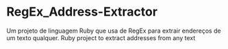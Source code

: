 # RegEx_Address-Extractor
Um projeto de linguagem Ruby que usa de RegEx para extrair endereços de um texto qualquer.
Ruby project to extract addresses from any text
